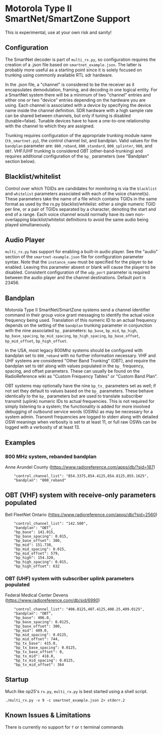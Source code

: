 # Motorola Type II SmartNet/SmartZone Support

This is experimental, use at your own risk and sanity!

## Configuration

The SmartNet decoder is part of `multi_rx.py`, so configuration requires the creation of a .json file based on `smartnet_example.json`.  The latter is probably more useful as a starting point since it is solely focused on trunking using commonly available RTL sdr hardware.

In the .json file, a "channel" is considered to be the receiver as it encapsulates demodulation, framing, and decoding in one logical entity.  For a SmartNet system there will be a minimum of two "channel" entries and either one or two "device" entries depending on the hardware you are using.  Each channel is associated with a device by specifying the device name inside the channel definition.  SDR hardware with a high sample rate can be shared between channels, but only if tuning is disabled (tunable=false).  Tunable devices have to have a one-to-one relationship with the channel to which they are assigned.

Trunking requires configuration of the appropriate trunking module name (`tk_smartnet.py`), the control channel list, and bandplan. Valid values for the `bandplan` parameter are:  `800_reband`, `800_standard`, `800_splinter`, `900`, and `OBT`.  VHF/UHF trunking is considered OBT (other-band-trunking) and requires additional configuration of the `bp_` parameters (see "Bandplan" section below).

## Blacklist/whitelist

Control over which TGIDs are candidates for monitoring is via the `blacklist` and `whitelist` parameters associated with each of the voice channel(s).  These parameters take the name of a file which contains TGIDs in the same format as used by the rx.py blacklist/whitelist: either a single numeric TGID per line, or a pair of TGIDs separated by a <tab> character, denoting the start and end of a range.  Each voice channel would normally have its own non-overlapping blacklist/whitelist definitions to avoid the same audio being played simultaneously.

## Audio Player

`multi_rx.py` has support for enabling a built-in audio player. See the "audio" section of the `smartnet-example.json` file for configuration parameter syntax.  Note that the `instance_name` must be specified for the player to be enabled.  Leaving this parameter absent or blank will cause the player to be disabled.  Consistent configuration of the `udp_port` parameter is required between the audio player and the channel destinations.  Default port is 23456.

## Bandplan

Motorola Type II SmartNet/SmartZone systems send a channel identifier command in their group voice grant messaging to identify the actual voice frequency being used.  Translation of this numeric ID to an actual frequency depends on the setting of the `bandplan` trunking parameter in conjunction with the nine associated `bp_` parameters: `bp_base`, `bp_mid`, `bp_high`, `bp_base_spacing`, `bp_mid_spacing`, `bp_high_spacing`, `bp_base_offset`, `bp_mid_offset`, `bp_high_offset`.

In the USA, most legacy 800Mhz systems should be configured with bandplan set to `800_reband` with no further information necessary.  VHF and UHF systems are considered "Other Band Trunking" (OBT), and require the bandplan set to `OBT` along with values populated in the `bp_` frequency, spacing, and offset parameters.  These can usually be found on the RadioReference wiki as "Custom Frequency Tables" or "Custom Band Plan".

OBT systems may optionally have the nine `bp_tx_` parameters set as well; if not set they default to values based on the `bp_` parameters.  These behave identically to the `bp_` parameters but are used to translate subscriber transmit (uplink) numeric IDs to actual frequencies.  This is not required for simply listening to a system; the functionality is added for more involved debugging of outbound service words (OSWs) as may be necessary for a system admin.  Transmit frequencies are logged to stderr along with detailed OSW meanings when verbosity is set to at least 11, or full raw OSWs can be logged with a verbosity of at least 13.

## Examples

### 800 MHz system, rebanded bandplan

Anne Arundel County (https://www.radioreference.com/apps/db/?sid=187)
```
    "control_channel_list": "854.3375,854.4125,854.8125,855.1625",
    "bandplan": "800_reband"
```

## OBT (VHF) system with receive-only parameters populated

Bell FleetNet Ontario (https://www.radioreference.com/apps/db/?sid=2560)
```
    "control_channel_list": "142.500",
    "bandplan": "OBT",
    "bp_base": 141.015,
    "bp_base_spacing": 0.015,
    "bp_base_offset": 380,
    "bp_mid": 151.730,
    "bp_mid_spacing": 0.015,
    "bp_mid_offset": 579,
    "bp_high": 154.320,
    "bp_high_spacing": 0.015,
    "bp_high_offset": 632
```

### OBT (UHF) system with subscriber uplink parameters populated

Federal Medical Center Devens (https://www.radioreference.com/db/sid/6990)
```
    "control_channel_list": "406.8125,407.4125,408.25,409.0125",
    "bandplan": "OBT",
    "bp_base": 406.0,
    "bp_base_spacing": 0.0125,
    "bp_base_offset": 380,
    "bp_mid": 409.0,
    "bp_mid_spacing": 0.0125,
    "bp_mid_offset": 744,
    "bp_tx_base": 415.0,
    "bp_tx_base_spacing": 0.0125,
    "bp_tx_base_offset": 0,
    "bp_tx_mid": 418.0,
    "bp_tx_mid_spacing": 0.0125,
    "bp_tx_mid_offset": 364
```

## Startup

Much like op25's `rx.py`, `multi_rx.py` is best started using a shell script.
```
./multi_rx.py -v 9 -c smartnet_example.json 2> stderr.2
```

## Known Issues & Limitations

There is currently no support for `f` or `t` terminal commands


